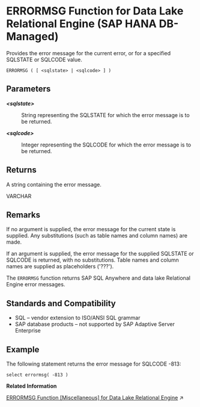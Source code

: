 <!-- loiofd7c8d326bf546a7a367bfca738c4357 -->

# ERRORMSG Function for Data Lake Relational Engine \(SAP HANA DB-Managed\)

Provides the error message for the current error, or for a specified SQLSTATE or SQLCODE value.



```
ERRORMSG ( [ <sqlstate> | <sqlcode> ] )
```



<a name="loiofd7c8d326bf546a7a367bfca738c4357__section_gxk_psg_trb"/>

## Parameters


<dl>
<dt><b>

*<sqlstate\>*

</b></dt>
<dd>

String representing the SQLSTATE for which the error message is to be returned.



</dd><dt><b>

*<sqlcode\>*

</b></dt>
<dd>

Integer representing the SQLCODE for which the error message is to be returned.



</dd>
</dl>



<a name="loiofd7c8d326bf546a7a367bfca738c4357__section_k12_qsg_trb"/>

## Returns

A string containing the error message.

VARCHAR



<a name="loiofd7c8d326bf546a7a367bfca738c4357__section_wqq_qsg_trb"/>

## Remarks

If no argument is supplied, the error message for the current state is supplied. Any substitutions \(such as table names and column names\) are made.

If an argument is supplied, the error message for the supplied SQLSTATE or SQLCODE is returned, with no substitutions. Table names and column names are supplied as placeholders \('???'\).

The `ERRORMSG` function returns SAP SQL Anywhere and data lake Relational Engine error messages.



<a name="loiofd7c8d326bf546a7a367bfca738c4357__section_nyh_rsg_trb"/>

## Standards and Compatibility

-   SQL – vendor extension to ISO/ANSI SQL grammar
-   SAP database products – not supported by SAP Adaptive Server Enterprise



<a name="loiofd7c8d326bf546a7a367bfca738c4357__section_mcy_rsg_trb"/>

## Example

The following statement returns the error message for SQLCODE -813:

```
select errormsg( -813 )
```

**Related Information**  


[ERRORMSG Function [Miscellaneous] for Data Lake Relational Engine](https://help.sap.com/viewer/19b3964099384f178ad08f2d348232a9/2023_1_QRC/en-US/a54f2ead84f210158668ce108de25460.html "Provides the error message for the current error, or for a specified SQLSTATE or SQLCODE value.") :arrow_upper_right:

